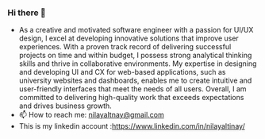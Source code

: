### Hi there 👋

<!--
**nilayaltinay/nilayaltinay** is a ✨ _special_ ✨ repository because its `README.md` (this file) appears on your GitHub profile.
-->
- As a creative and motivated software engineer with a passion for UI/UX design, I excel at developing innovative solutions that improve user experiences. With a proven track record of delivering successful projects on time and within budget, I possess strong analytical thinking skills and thrive in collaborative environments. My expertise in designing and developing UI and CX for web-based applications, such as university websites and dashboards, enables me to create intuitive and user-friendly interfaces that meet the needs of all users. Overall, I am committed to delivering high-quality work that exceeds expectations and drives business growth.
- 📫 How to reach me: nilayaltnay@gmail.com
- This is my linkedin account :https://www.linkedin.com/in/nilayaltinay/


